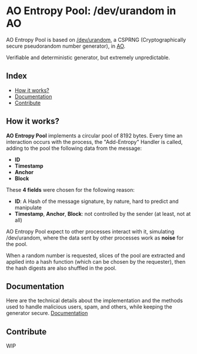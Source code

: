 # AO Entropy Pool: /dev/urandom in AO
AO Entropy Pool is based on [/dev/urandom](https://en.wikipedia.org/wiki//dev/random), a CSPRNG (Cryptographically secure pseudorandom number generator), in [AO](https://ao.arweave.dev).

Verifiable and deterministic generator, but extremely unpredictable.

## Index
- [How it works?](#how-it-works)
- [Documentation](#documentation)
- [Contribute](#contribute)

## How it works?
**AO Entropy Pool** implements a circular pool of 8192 bytes. Every time an interaction occurs with the process, the "Add-Entropy" Handler is called, adding to the pool the following data from the message:
- **ID**
- **Timestamp**
- **Anchor**
- **Block**

These **4 fields** were chosen for the following reason:
- **ID**: A Hash of the message signature, by nature, hard to predict and manipulate
- **Timestamp**, **Anchor**, **Block**: not controlled by the sender (at least, not at all)

AO Entropy Pool expect to other processes interact with it, simulating /dev/urandom, where the data sent by other processes work as **noise** for the pool.

When a random number is requested, slices of the pool are extracted and applied into a hash function (which can be chosen by the requester), then the hash digests are also shuffled in the pool.

## Documentation
Here are the technical details about the implementation and the methods used to handle malicious users, spam, and others, while keeping the generator secure.
[Documentation](./docs/index.md)

## Contribute
WIP